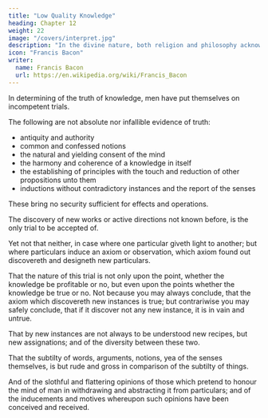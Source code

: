 ```yaml
---
title: "Low Quality Knowledge"
heading: Chapter 12
weight: 22
image: "/covers/interpret.jpg"
description: "In the divine nature, both religion and philosophy acknowledges goodness in perfection."
icon: "Francis Bacon"
writer:
  name: Francis Bacon
  url: https://en.wikipedia.org/wiki/Francis_Bacon
---
```



In determining of the truth of knowledge, men have put themselves on incompetent trials. 

The following are not absolute nor infallible evidence of truth:
- antiquity and authority
- common and confessed notions
- the natural and yielding consent of the mind
- the harmony and coherence of a knowledge in itself
- the establishing of principles with the touch and reduction of other propositions unto them
- inductions without contradictory instances and the report of the senses 

These bring no security sufficient for effects and operations. 

The discovery of new works or active directions not known before, is the only trial to be accepted of.

Yet not that neither, in case where one particular giveth light to another; but where particulars induce an axiom or observation, which axiom found out discovereth and designeth new particulars.

That the nature of this trial is not only upon the point, whether the knowledge be profitable or no, but even upon the points whether the knowledge be true or no. Not because you may always conclude, that the axiom which discovereth new instances is true; but contrariwise you may safely conclude, that if it discover not any new instance, it is in vain and untrue. 

That by new instances are not always to be understood new recipes, but new assignations; and of the diversity between these two.

That the subtilty of words, arguments, notions, yea of the senses themselves, is but rude and gross in comparison of the subtilty of things. 

And of the slothful and flattering opinions of those which pretend to honour the mind of man in withdrawing and abstracting it from particulars; and of the inducements and motives whereupon such opinions have been conceived and received.
